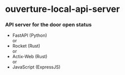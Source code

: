 # ouverture-local-api-server
### API server for the door open status  

- FastAPI (Python)  
or  
- Rocket (Rust)  
or  
- Actix-Web (Rust)  
or  
- JavaScript (ExpressJS)  
